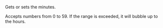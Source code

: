 Gets or sets the minutes.

Accepts numbers from 0 to 59. If the range is exceeded, it will bubble up to the hours.
